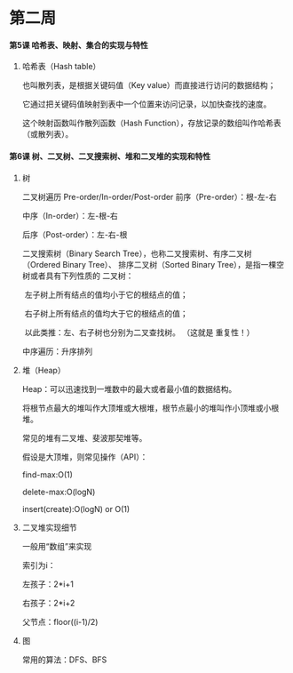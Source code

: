 # 第二周

#### 第5课 哈希表、映射、集合的实现与特性

1. 哈希表（Hash table）

   也叫散列表，是根据关键码值（Key value）而直接进行访问的数据结构；

   它通过把关键码值映射到表中一个位置来访问记录，以加快查找的速度。

   这个映射函数叫作散列函数（Hash Function），存放记录的数组叫作哈希表（或散列表）。



#### 第6课 树、二叉树、二叉搜索树、堆和二叉堆的实现和特性

1. 树

   二叉树遍历 Pre-order/In-order/Post-order
   前序（Pre-order）：根-左-右

   中序（In-order）：左-根-右

   后序（Post-order）：左-右-根

   二叉搜索树（Binary Search Tree），也称二叉搜索树、有序二叉树（Ordered Binary Tree）、
   排序二叉树（Sorted Binary Tree），是指一棵空树或者具有下列性质的
   二叉树： 

   ​	左子树上所有结点的值均小于它的根结点的值； 

   ​	右子树上所有结点的值均大于它的根结点的值； 

   ​	以此类推：左、右子树也分别为二叉查找树。 （这就是 重复性！）

   中序遍历：升序排列

2. 堆（Heap）

   Heap：可以迅速找到一堆数中的最大或者最小值的数据结构。

   将根节点最大的堆叫作大顶堆或大根堆，根节点最小的堆叫作小顶堆或小根堆。

   常见的堆有二叉堆、斐波那契堆等。

   假设是大顶堆，则常见操作（API）：

   find-max:O(1)

   delete-max:O(logN)

   insert(create):O(logN) or O(1)

3. 二叉堆实现细节

   一般用“数组”来实现

   索引为i：

   	左孩子：2*i+1
   	
   	右孩子：2*i+2
   	
   	父节点：floor((i-1)/2)

4. 图

   常用的算法：DFS、BFS